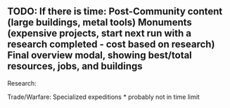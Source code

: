 TODO:
If there is time:
Post-Community content (large buildings, metal tools)
Monuments (expensive projects, start next run with a research completed - cost based on research)
Final overview modal, showing best/total resources, jobs, and buildings
-------------------------------------------

Research:

Trade/Warfare: Specialized expeditions      * probably not in time limit
